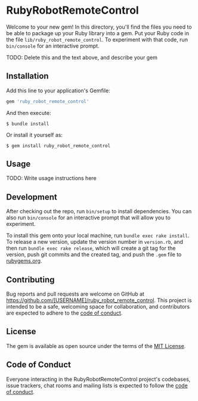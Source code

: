# RubyRobotRemoteControl

Welcome to your new gem! In this directory, you'll find the files you need to be able to package up your Ruby library into a gem. Put your Ruby code in the file `lib/ruby_robot_remote_control`. To experiment with that code, run `bin/console` for an interactive prompt.

TODO: Delete this and the text above, and describe your gem

## Installation

Add this line to your application's Gemfile:

```ruby
gem 'ruby_robot_remote_control'
```

And then execute:

    $ bundle install

Or install it yourself as:

    $ gem install ruby_robot_remote_control

## Usage

TODO: Write usage instructions here

## Development

After checking out the repo, run `bin/setup` to install dependencies. You can also run `bin/console` for an interactive prompt that will allow you to experiment.

To install this gem onto your local machine, run `bundle exec rake install`. To release a new version, update the version number in `version.rb`, and then run `bundle exec rake release`, which will create a git tag for the version, push git commits and the created tag, and push the `.gem` file to [rubygems.org](https://rubygems.org).

## Contributing

Bug reports and pull requests are welcome on GitHub at https://github.com/[USERNAME]/ruby_robot_remote_control. This project is intended to be a safe, welcoming space for collaboration, and contributors are expected to adhere to the [code of conduct](https://github.com/[USERNAME]/ruby_robot_remote_control/blob/master/CODE_OF_CONDUCT.md).

## License

The gem is available as open source under the terms of the [MIT License](https://opensource.org/licenses/MIT).

## Code of Conduct

Everyone interacting in the RubyRobotRemoteControl project's codebases, issue trackers, chat rooms and mailing lists is expected to follow the [code of conduct](https://github.com/[USERNAME]/ruby_robot_remote_control/blob/master/CODE_OF_CONDUCT.md).
